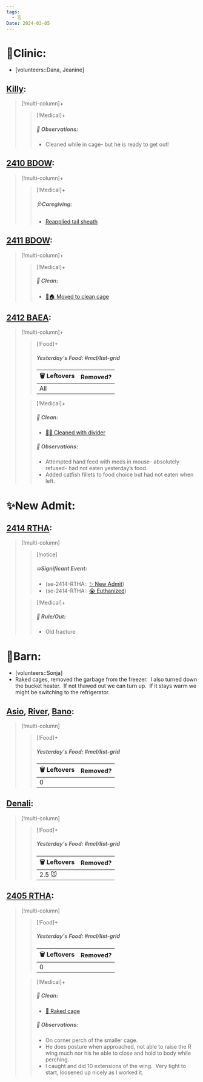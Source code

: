 ```yaml
---
tags:
  - 🗒️
Date: 2024-03-05
---
```


# 🏥Clinic:
- [volunteers::Dana, Jeanine]

## [Killy](../RARE%20Birds/Ed%20Birds/Killy.md):
> [!multi-column]+
>
>> [!Medical]+
>> ##### 🔭 Observations:
>> - Cleaned while in cage- but he is ready to get out!

## [2410 BDOW](../RARE%20Birds/2410%20BDOW.md):
> [!multi-column]+
>
>> [!Medical]+
>> ##### 🩺Caregiving:
>> - [Reapplied tail sheath](../Admin/Codes/Reapplied%20tail%20sheath.md)
>>

## [2411 BDOW](../RARE%20Birds/2411%20BDOW.md):
> [!multi-column]+
>
>> [!Medical]+
>>##### 🫧 Clean:
>> - [🧼🏠 Moved to clean cage](../Admin/Codes/Moved%20to%20clean%20cage.md)

## [2412 BAEA](../RARE%20Birds/2412%20BAEA.md):
> [!multi-column]+
>
>> [!Food]+
>> ##### Yesterday's Food: #mcl/list-grid
>> |🗑️ Leftovers| Removed?
>> |---|---|
>>|All|
>
>> [!Medical]+
>>##### 🫧 Clean:
>> - [🧼➗ Cleaned with divider](../Admin/Codes/Cleaned%20with%20divider.md)
>>
>> ##### 🔭 Observations:
>> - Attempted hand feed with meds in mouse- absolutely refused- had not eaten yesterday’s food.
>> - Added catfish fillets to food choice but had not eaten when left.

# ✨New Admit:

## [2414 RTHA](../RARE%20Birds/2414%20RTHA.md):
> [!multi-column]
>
>> [!notice]
>> ##### 💥Significant Event:
>> - (se-2414-RTHA:: [✨ New Admit](../Admin/Codes/New%20Admit.md))
>> - (se-2414-RTHA:: [😭 Euthanized](../Admin/Codes/Euthanized.md))
>
>> [!Medical]+
>>##### 🥼 Rule/Out:
>>- Old fracture
>>

# 🏡Barn:
- [volunteers::Sonja]
- Raked cages, removed the garbage from the freezer.  I also turned down the bucket heater.  If not thawed out we can turn up.  If it stays warm we might be switching to the refrigerator.

## [Asio](../RARE%20Birds/Ed%20Birds/Asio.md), [River](../RARE%20Birds/Ed%20Birds/River.md), [Bano](../RARE%20Birds/Ed%20Birds/Bano.md):
> [!multi-column]
>
>> [!Food]+
>> ##### Yesterday's Food: #mcl/list-grid
>> |🗑️ Leftovers| Removed?
>> |---|---|
>>|0|

## [Denali](../RARE%20Birds/Ed%20Birds/Denali.md):
> [!multi-column]
>
>> [!Food]+
>> ##### Yesterday's Food: #mcl/list-grid
>> |🗑️ Leftovers| Removed?
>> |---|---|
>>|2.5 🐭|

## [2405 RTHA](../RARE%20Birds/2405%20RTHA.md):
> [!multi-column]
>
>> [!Food]+
>> ##### Yesterday's Food: #mcl/list-grid
>> |🗑️ Leftovers| Removed?
>> |---|---|
>>|0|
>>
>
>> [!Medical]+
>>##### 🫧 Clean:
>>- [🧹 Raked cage](../Admin/Codes/Raked%20cage.md)
>>
>> ##### 🔭 Observations:
>> - On corner perch of the smaller cage. 
>> - He does posture when approached, not able to raise the R wing much nor his he able to close and hold to body while perching. 
>> - I caught and did 10 extensions of the wing.  Very tight to start, loosened up nicely as I worked it.  

